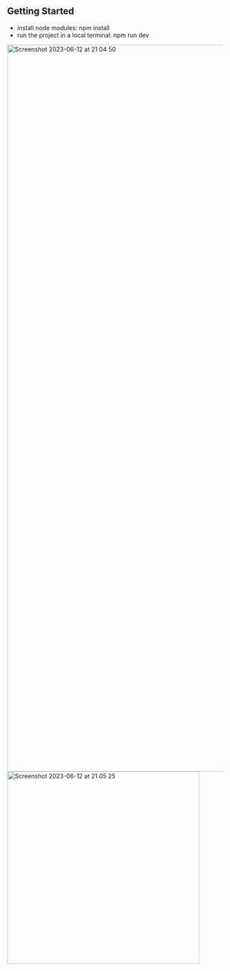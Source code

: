## Getting Started

- install node modules: npm install
- run the project in a local terminal: npm run dev

<img width="1697" alt="Screenshot 2023-06-12 at 21 04 50" src="https://github.com/IKK-LTU/ratePunk-exercise/assets/60364518/2a02ae38-9ca3-46d2-81dc-8db995e64604">

<img width="449" alt="Screenshot 2023-06-12 at 21 05 25" src="https://github.com/IKK-LTU/ratePunk-exercise/assets/60364518/9d201687-bab2-40d8-b922-7d6c16fc1e59">
